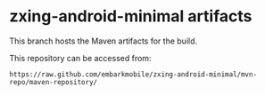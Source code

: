 # zxing-android-minimal artifacts

This branch hosts the Maven artifacts for the build.

This repository can be accessed from:

    https://raw.github.com/embarkmobile/zxing-android-minimal/mvn-repo/maven-repository/
